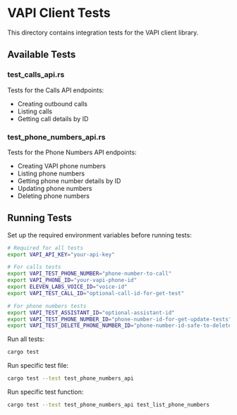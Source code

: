 # VAPI Client Tests

This directory contains integration tests for the VAPI client library.

## Available Tests

### test_calls_api.rs
Tests for the Calls API endpoints:
- Creating outbound calls
- Listing calls
- Getting call details by ID

### test_phone_numbers_api.rs
Tests for the Phone Numbers API endpoints:
- Creating VAPI phone numbers
- Listing phone numbers
- Getting phone number details by ID
- Updating phone numbers
- Deleting phone numbers

## Running Tests

Set up the required environment variables before running tests:

```bash
# Required for all tests
export VAPI_API_KEY="your-api-key"

# For calls tests
export VAPI_TEST_PHONE_NUMBER="phone-number-to-call"
export VAPI_PHONE_ID="your-vapi-phone-id"
export ELEVEN_LABS_VOICE_ID="voice-id"
export VAPI_TEST_CALL_ID="optional-call-id-for-get-test"

# For phone numbers tests
export VAPI_TEST_ASSISTANT_ID="optional-assistant-id"
export VAPI_TEST_PHONE_NUMBER_ID="phone-number-id-for-get-update-tests"
export VAPI_TEST_DELETE_PHONE_NUMBER_ID="phone-number-id-safe-to-delete"
```

Run all tests:
```bash
cargo test
```

Run specific test file:
```bash
cargo test --test test_phone_numbers_api
```

Run specific test function:
```bash
cargo test --test test_phone_numbers_api test_list_phone_numbers
```
